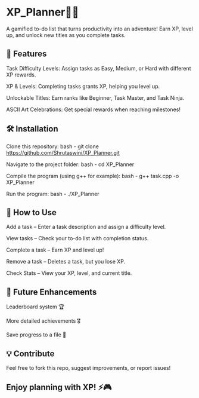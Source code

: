 # XP_Planner🎯📅
A gamified to-do list that turns productivity into an adventure! Earn XP, level up, and unlock new titles as you complete tasks.

## 🚀 Features

Task Difficulty Levels: Assign tasks as Easy, Medium, or Hard with different XP rewards.

XP & Levels: Completing tasks grants XP, helping you level up.

Unlockable Titles: Earn ranks like Beginner, Task Master, and Task Ninja.

ASCII Art Celebrations: Get special rewards when reaching milestones!


## 🛠️ Installation

Clone this repository:
bash - 
git clone https://github.com/Shrutaswini/XP_Planner.git  

Navigate to the project folder:
bash - 
cd XP_Planner 

Compile the program (using g++ for example):
bash - 
g++ task.cpp -o XP_Planner 

Run the program:
bash - 
./XP_Planner


## 📌 How to Use

Add a task – Enter a task description and assign a difficulty level.

View tasks – Check your to-do list with completion status.

Complete a task – Earn XP and level up!

Remove a task – Deletes a task, but you lose XP.

Check Stats – View your XP, level, and current title.


## 🎯 Future Enhancements

Leaderboard system 🏆

More detailed achievements 🎖️

Save progress to a file 📁


## 💡 Contribute

Feel free to fork this repo, suggest improvements, or report issues!


## Enjoy planning with XP! ⚡🎮
